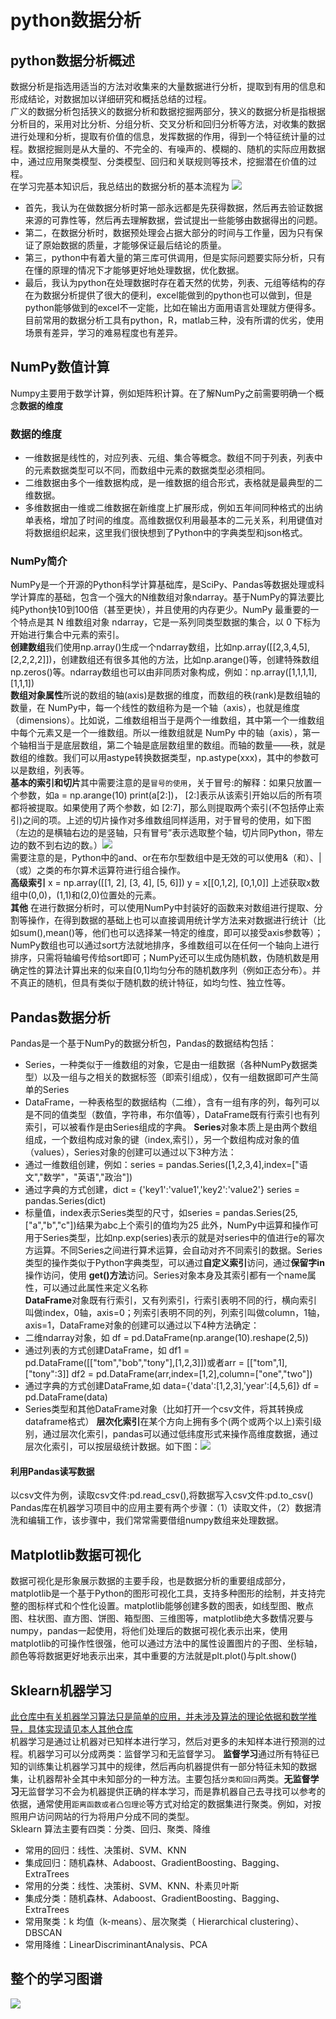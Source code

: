 # python数据分析
## python数据分析概述
数据分析是指选用适当的方法对收集来的大量数据进行分析，提取到有用的信息和形成结论，对数据加以详细研究和概括总结的过程。<br>
广义的数据分析包括狭义的数据分析和数据挖掘两部分，狭义的数据分析是指根据分析目的，采用对比分析、分组分析、交叉分析和回归分析等方法，对收集的数据进行处理和分析，提取有价值的信息，发挥数据的作用，得到一个特征统计量的过程。数据挖掘则是从大量的、不完全的、有噪声的、模糊的、随机的实际应用数据中，通过应用聚类模型、分类模型、回归和关联规则等技术，挖掘潜在价值的过程。<br>
在学习完基本知识后，我总结出的数据分析的基本流程为 ![](https://github.com/yangxcc/python_data_analysis/blob/master/image/%E6%B5%81%E7%A8%8B.png)<br>
* 首先，我认为在做数据分析时第一部永远都是先获得数据，然后再去验证数据来源的可靠性等，然后再去理解数据，尝试提出一些能够由数据得出的问题。
* 第二，在数据分析时，数据预处理会占据大部分的时间与工作量，因为只有保证了原始数据的质量，才能够保证最后结论的质量。
* 第三，python中有着大量的第三库可供调用，但是实际问题要实际分析，只有在懂的原理的情况下才能够更好地处理数据，优化数据。
* 最后，我认为python在处理数据时存在着天然的优势，列表、元组等结构的存在为数据分析提供了很大的便利，excel能做到的python也可以做到，但是python能够做到的excel不一定能，比如在输出方面用语言处理就方便得多。
目前常用的数据分析工具有python，R，matlab三种，没有所谓的优劣，使用场景有差异，学习的难易程度也有差异。
## NumPy数值计算
Numpy主要用于数学计算，例如矩阵积计算。在了解NumPy之前需要明确一个概念**数据的维度**
### 数据的维度
* 一维数据是线性的，对应列表、元组、集合等概念。数组不同于列表，列表中的元素数据类型可以不同，而数组中元素的数据类型必须相同。
* 二维数据由多个一维数据构成，是一维数据的组合形式，表格就是最典型的二维数据。
* 多维数据由一维或二维数据在新维度上扩展形成，例如五年间同种格式的出纳单表格，增加了时间的维度。高维数据仅利用最基本的二元关系，利用键值对将数据组织起来，这里我们很快想到了Python中的字典类型和json格式。
### NumPy简介
NumPy是一个开源的Python科学计算基础库，是SciPy、Pandas等数据处理或科学计算库的基础，包含一个强大的N维数组对象ndarray。基于NumPy的算法要比纯Python快10到100倍（甚至更快），并且使用的内存更少。NumPy 最重要的一个特点是其 N 维数组对象 ndarray，它是一系列同类型数据的集合，以 0 下标为开始进行集合中元素的索引。<br>**创建数组**我们使用np.array()生成一个ndarray数组，比如np.array([[2,3,4,5],[2,2,2,2]])，创建数组还有很多其他的方法，比如np.arange()等，创建特殊数组np.zeros()等。ndarray数组也可以由非同质对象构成，例如：np.array([1,1,1,1],[1,1,1])<br>**数组对象属性**所说的数组的轴(axis)是数据的维度，而数组的秩(rank)是数组轴的数量，在 NumPy中，每一个线性的数组称为是一个轴（axis），也就是维度（dimensions）。比如说，二维数组相当于是两个一维数组，其中第一个一维数组中每个元素又是一个一维数组。所以一维数组就是 NumPy 中的轴（axis），第一个轴相当于是底层数组，第二个轴是底层数组里的数组。而轴的数量——秩，就是数组的维数。我们可以用astype转换数据类型，np.astype(xxx)，其中的参数可以是数组，列表等。<br>**基本的索引和切片**其中需要注意的是`冒号的使用`，关于冒号:的解释：如果只放置一个参数，如a = np.arange(10)  print(a[2:])， [2:]表示从该索引开始以后的所有项都将被提取。如果使用了两个参数，如 [2:7]，那么则提取两个索引(不包括停止索引)之间的项。上述的切片操作对多维数组同样适用，对于冒号的使用，如下图（左边的是横轴右边的是竖轴，只有冒号”表示选取整个轴，切片同Python，带左边的数不到右边的数。）![](https://github.com/yangxcc/python_data_analysis/blob/master/image/2.png)<br>需要注意的是，Python中的and、or在布尔型数组中是无效的可以使用&（和）、|（或）之类的布尔算术运算符进行组合操作。<br>
**高级索引** x = np.array([[1,  2],  [3,  4],  [5,  6]])  y = x[[0,1,2],  [0,1,0]]  上述获取x数组中(0,0)，(1,1)和(2,0)位置处的元素。<br>
**其他** 在进行数据分析时，可以使用NumPy中封装好的函数来对数组进行提取、分割等操作，在得到数据的基础上也可以直接调用统计学方法来对数据进行统计（比如sum(),mean()等，他们也可以选择某一特定的维度，即可以接受axis参数等）；NumPy数组也可以通过sort方法就地排序，多维数组可以在任何一个轴向上进行排序，只需将轴编号传给sort即可；NumPy还可以生成伪随机数，伪随机数是用确定性的算法计算出来的似来自[0,1]均匀分布的随机数序列（例如正态分布）。并不真正的随机，但具有类似于随机数的统计特征，如均匀性、独立性等。
## Pandas数据分析
Pandas是一个基于NumPy的数据分析包，Pandas的数据结构包括：<br>
* Series，一种类似于一维数组的对象，它是由一组数据（各种NumPy数据类型）以及一组与之相关的数据标签（即索引组成），仅有一组数据即可产生简单的Series
* DataFrame，一种表格型的数据结构（二维），含有一组有序的列，每列可以是不同的值类型（数值，字符串，布尔值等），DataFrame既有行索引也有列索引，可以被看作是由Series组成的字典。
**Series**对象本质上是由两个数组组成，一个数组构成对象的键（index,索引），另一个数组构成对象的值（values），Series对象的创建可以通过以下3种方法：
* 通过一维数组创建，例如：series = pandas.Series([1,2,3,4],index=["语文","数学"，"英语","政治"])
* 通过字典的方式创建，dict = {'key1':'value1','key2':'value2'}   series = pandas.Series(dict)
* 标量值，index表示Series类型的尺寸，如series = pandas.Series(25,["a","b","c"])结果为abc上个索引的值均为25
此外，NumPy中运算和操作可用于Series类型，比如np.exp(series)表示的就是对series中的值进行e的幂次方运算。不同Series之间进行算术运算，会自动对齐不同索引的数据。Series类型的操作类似于Python字典类型，可以通过**自定义索引**访问，通过**保留字in**操作访问，使用 **get()方法**访问。Series对象本身及其索引都有一个name属性，可以通过此属性来定义名称<br>
**DataFrame**对象既有行索引，又有列索引，行索引表明不同的行，横向索引叫做index，0轴，axis=0；列索引表明不同的列，列索引叫做column，1轴，axis=1，DataFrame对象的创建可以通过以下4种方法确定：<br>
* 二维ndarray对象，如 df = pd.DataFrame(np.arange(10).reshape(2,5))
* 通过列表的方式创建DataFrame，如 df1 = pd.DataFrame([["tom","bob","tony"],[1,2,3]])或者arr = [["tom",1],["tony":3]]  df2 = pd.DataFrame(arr,index=[1,2],column=["one","two"])
* 通过字典的方式创建DataFrame,如 data={'data':[1,2,3],'year':[4,5,6]}  df = pd.DataFrame(data)
* Series类型和其他DataFrame对象（比如打开一个csv文件，将其转换成dataframe格式）
**层次化索引**在某个方向上拥有多个(两个或两个以上)索引级别，通过层次化索引，pandas可以通过低纬度形式来操作高维度数据，通过层次化索引，可以按层级统计数据。如下图：![](https://github.com/yangxcc/python_data_analysis/blob/master/image/%E5%B1%82%E6%AC%A1%E5%8C%96%E7%B4%A2%E5%BC%95%E7%A4%BA%E4%BE%8B.png)<br>
#### 利用Pandas读写数据
以csv文件为例，读取csv文件:pd.read_csv(),将数据写入csv文件:pd.to_csv()<br>
Pandas库在机器学习项目中的应用主要有两个步骤：（1）读取文件，（2）数据清洗和编辑工作，该步骤中，我们常常需要借组numpy数组来处理数据。
## Matplotlib数据可视化
数据可视化是形象展示数据的主要手段，也是数据分析的重要组成部分，matplotlib是一个基于Python的图形可视化工具，支持多种图形的绘制，并支持完整的图标样式和个性化设置。matplotlib能够创建多数的图表，如线型图、散点图、柱状图、直方图、饼图、箱型图、三维图等，matplotlib绝大多数情况要与numpy，pandas一起使用，将他们处理后的数据可视化表示出来，使用matplotlib的可操作性很强，他可以通过方法中的属性设置图片的子图、坐标轴，颜色等将数据更好地表示出来，其中重要的方法就是plt.plot()与plt.show()
## Sklearn机器学习
[此仓库中有关机器学习算法只是简单的应用，并未涉及算法的理论依据和数学推导，具体实现请见本人其他仓库](https://github.com/yangxcc/Sklearn-Algorithm)<br>
机器学习是通过让机器对已知样本进行学习，然后对更多的未知样本进行预测的过程。机器学习可以分成两类：监督学习和无监督学习。 **监督学习**通过所有特征已知的训练集让机器学习其中的规律，然后再向机器提供有一部分特征未知的数据集，让机器帮补全其中未知部分的一种方法。主要包括`分类和回归`两类。**无监督学习**无监督学习不会为机器提供正确的样本学习，而是靠机器自己去寻找可以参考的依据，通常使用`距离函数或者凸包理论`等方式对给定的数据集进行聚类。例如，对按照用户访问网站的行为将用户分成不同的类型。 <br>
Sklearn 算法主要有四类：分类、回归、聚类、降维 
* 常用的回归：线性、决策树、SVM、KNN 
* 集成回归：随机森林、Adaboost、GradientBoosting、Bagging、ExtraTrees 
* 常用的分类：线性、决策树、SVM、KNN、朴素贝叶斯 
* 集成分类：随机森林、Adaboost、GradientBoosting、Bagging、ExtraTrees 
* 常用聚类：k 均值（k-means）、层次聚类（ Hierarchical clustering）、 DBSCAN 
* 常用降维：LinearDiscriminantAnalysis、PCA 


## 整个的学习图谱
![](https://github.com/yangxcc/python_data_analysis/blob/master/image/1.png)
